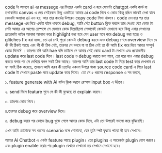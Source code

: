  code টা আসলে ai এর messege এর ভিতরে একটা card এ হবে যেমনটা chatgpt একটা কার্ড বা তথাকথিত canvas এ দেয় সেইরকম কিছু একটাতে আমার ai code দিবে ও কোড কিন্তু রঙিন ভাবেই দেখা যাবে যেমনটা অন্যান্য ai এও হয়, আর তার কার্ডের উপরেও copy code লিখা থাকবে। code দেওয়ার পর তার messege এর নিচে একটা বাটন থাকবে debug, আমি সেই button ক্লিক করলে তার দেওয়া যেই কোড টা সেটা আবার এর আগের রেস্পন্সে সে যেভাবে কোড দিয়েছিলো সেভাবেই কোডটা দেখানো হবে কিন্তু এবার সেখানের প্রত্যেকটা লাইন আলাদা আলাদা করে highlight করা হবে যেন user মনে করে debug করা হচ্ছে ও glitches fix করা হচ্ছে, তো ai সেই পুরো কোডটা debug করবে এবং debug শেষে overview দিবে যে কী কী ঠিকই আছে এবং কী কী ঠিক নেই, তারপর সে বলবে যা যা ঠিক নেই তা কী আমি fix করে দিয়ে আবার সম্পুর্ন কোড দিবো? । তারপর যদি আমি hae বলি তাইলে সে আবার সেই কোড card টা দেখাবে এবং প্রয়োজনীয় update করে last code দিবে। last code ও debug করতে বলা যাবে, তো ধরে নাও এবার debug করতে বলার পর সে দেখিয়ে বলল সবই ঠিক আছে। তারপর আমি তার last code টা নিয়ে test করে দেখলাম যে হ্যা সবই ঠিক করেছে, তাহলে আমি করব কী চ্যাটের একদম উপরে থাকা source code card এ গিয়ে last code টা সেখানে paste করে update করে দিবো। তো সে ৫ ধরনের response এ সব করবে,

১. feature generate with Ai বাটন ক্লিক করলে রেস্পন্স input box এ উঠবে।

২. send দিলে feature শুনে সে কী কী বুঝেছে তা explain করবে।

৩. তারপর কোড দিবে।

৪.তারপর debug করে overview দিবে।

৫. debug করার পর কোডে bug খুজে পেলে আবার কোড দিবে, এটা তো উপরেই ভালো করে বুঝিয়েছি।

এখন আমি তোমাকে সব ধরনের scenario বলে শোনাবো, যেন তুমি স্পষ্ট বুঝতে পারো কী হবে সেখানে।

আমার Ai Chatbot এ একটা feature আছে plugin। তো plugins এ আরেকটা plugin যোগ করবে। এবং plugin enable করার পর plugin যেখানে দেখানো হয় সেখানে দেখানো হবে। 
